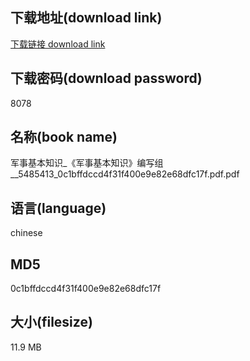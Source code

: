 ## 下载地址(download link)
[下载链接 download link](https://voluble-croquembouche-d321dc.netlify.app/?s=%E5%86%9B%E4%BA%8B%E5%9F%BA%E6%9C%AC%E7%9F%A5%E8%AF%86_%E3%80%8A%E5%86%9B%E4%BA%8B%E5%9F%BA%E6%9C%AC%E7%9F%A5%E8%AF%86%E3%80%8B%E7%BC%96%E5%86%99%E7%BB%84__5485413_0c1bffdccd4f31f400e9e82e68dfc17f.pdf)

## 下载密码(download password)
8078

## 名称(book name)
军事基本知识_《军事基本知识》编写组__5485413_0c1bffdccd4f31f400e9e82e68dfc17f.pdf.pdf

## 语言(language)
chinese

## MD5
0c1bffdccd4f31f400e9e82e68dfc17f

## 大小(filesize)
11.9 MB
